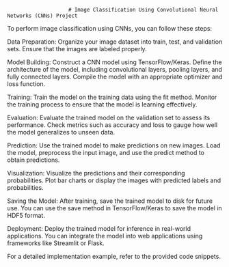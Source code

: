                         # Image Classification Using Convolutional Neural Networks (CNNs) Project




To perform image classification using CNNs, you can follow these steps:

Data Preparation: Organize your image dataset into train, test, and validation sets. Ensure that the images are labeled properly.

Model Building: Construct a CNN model using TensorFlow/Keras. Define the architecture of the model, including convolutional layers, pooling layers, and fully connected layers. Compile the model with an appropriate optimizer and loss function.

Training: Train the model on the training data using the fit method. Monitor the training process to ensure that the model is learning effectively.

Evaluation: Evaluate the trained model on the validation set to assess its performance. Check metrics such as accuracy and loss to gauge how well the model generalizes to unseen data.

Prediction: Use the trained model to make predictions on new images. Load the model, preprocess the input image, and use the predict method to obtain predictions.

Visualization: Visualize the predictions and their corresponding probabilities. Plot bar charts or display the images with predicted labels and probabilities.

Saving the Model: After training, save the trained model to disk for future use. You can use the save method in TensorFlow/Keras to save the model in HDF5 format.

Deployment: Deploy the trained model for inference in real-world applications. You can integrate the model into web applications using frameworks like Streamlit or Flask.



For a detailed implementation example, refer to the provided code snippets.
